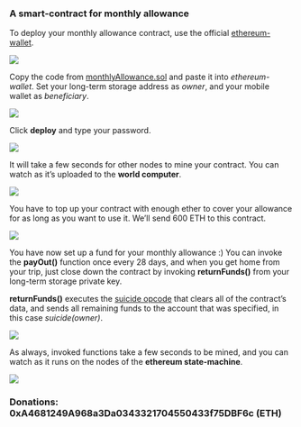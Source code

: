 ### A smart-contract for monthly allowance 

To deploy your monthly allowance contract, use the official <a href="https://github.com/ethereum/mist/releases">ethereum-wallet</a>.

<img src="http://i.imgur.com/O7DgN8i.png" align="center">

Copy the code from <a href="https://github.com/b2xL/monthlyAllowance.sol/blob/master/monthlyAllowance.sol">monthlyAllowance.sol</a> 
and paste it into *ethereum-wallet*. Set your long-term storage address as _owner_, and your mobile wallet as _beneficiary_.

<img src="http://i.imgur.com/5V1wUNs.png" align="center">

Click **deploy** and type your password.

<img src="http://i.imgur.com/KvM9Wer.png" align="center">


It will take a few seconds for other nodes to mine your contract. You can watch as it’s uploaded to the **world computer**.

<img src="http://i.imgur.com/QNrQkB0.png" align="center">

You have to top up your contract with enough ether to cover your allowance for as long as you want to use it. We’ll send 600 ETH to this contract.

<img src="http://i.imgur.com/CdMJrrK.png" align="center">

You have now set up a fund for your monthly allowance :) You can invoke the **payOut()** function once every 28 days, and when you get home from your trip, just close down the contract by invoking **returnFunds()** from your long-term storage private key.

**returnFunds()** executes the <a href="https://medium.com/r/?url=http%3A%2F%2Fethereum.stackexchange.com%2Fa%2F347%2F1807">suicide opcode</a> that clears all of the contract’s data, and sends all remaining funds to the account that was specified, in this case _suicide(owner)_.

<img src="http://i.imgur.com/gKLgrHz.png" align="center">

As always, invoked functions take a few seconds to be mined, and you can watch as it runs on the nodes of the **ethereum state-machine**.

<img src="http://i.imgur.com/doiN4ej.png" align="center">

### Donations: 0xA4681249A968a3Da0343321704550433f75DBF6c (ETH)